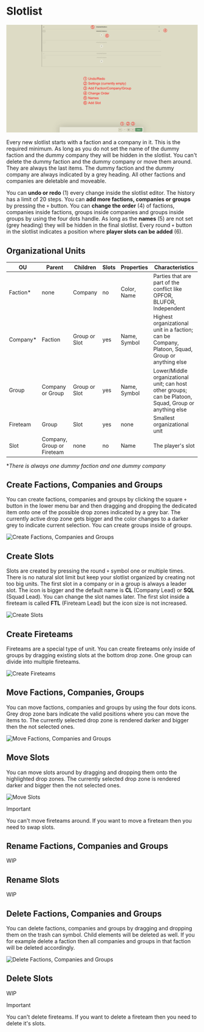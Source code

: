 # Slotlist

![Slotlist Overview](../images/slotlist/slotlist-overview.png "Slotlist Overview")

Every new slotlist starts with a faction and a company in it. This is the required minimum. As long as you do not set the name of the dummy faction and the dummy company they will be hidden in the slotlist. You can't delete the dummy faction and the dummy company or move them around. They are always the last items. The dummy faction and the dummy company are always indicated by a grey heading. All other factions and companies are deletable and moveable.

You can **undo or redo** (1) every change inside the slotlist editor. The history has a limit of 20 steps. You can **add more factions, companies or groups** by pressing the `+` button. You can **change the order** (4) of factions, companies inside factions, groups inside companies and groups inside groups by using the four dots handle. As long as the **names** (5) are not set (grey heading) they will be hidden in the final slotlist. Every round `+` button in the slotlist indicates a position where **player slots can be added** (6).

## Organizational Units

| OU       | Parent                     | Children       | Slots | Properties   | Characteristics |
| ---      | ------                     | --------       | ----- | ----------   | --------------- |
| Faction* | none                       | Company        | no    | Color, Name  | Parties that are part of the conflict like OPFOR, BLUFOR, Independent |
| Company* | Faction                    | Group or Slot  | yes   | Name, Symbol | Highest organizational unit in a faction; can be Company, Platoon, Squad, Group or anything else |
| Group    | Company or Group           | Group or Slot  | yes   | Name, Symbol | Lower/Middle organizational unit; can host other groups; can be Platoon, Squad, Group or anything else |
| Fireteam | Group                      | Slot           | yes   | none         | Smallest organizational unit |
| Slot     | Company, Group or Fireteam | none           | no    | Name         | The player's slot |

\**There is always one dummy faction and one dummy company*

## Create Factions, Companies and Groups

You can create factions, companies and groups by clicking the square `+` button in the lower menu bar and then dragging and dropping the dedicated item onto one of the possible drop zones indicated by a grey bar. The currently active drop zone gets bigger and the color changes to a darker grey to indicate current selection. You can create groups inside of groups.

![Create Factions, Companies and Groups](../videos/slotlist/create-factions-companies-groups.gif "Create Factions, Companies and Groups")

## Create Slots

Slots are created by pressing the round `+` symbol one or multiple times. There is no natural slot limit but keep your slotlist organized by creating not too big units. The first slot in a company or in a group is always a leader slot. The icon is bigger and the default name is **CL** (Company Lead) or **SQL** (Squad Lead). You can change the slot names later. The first slot inside a fireteam is called **FTL** (Fireteam Lead) but the icon size is not increased.

![Create Slots](../videos/slotlist/create-slots.gif "Create Slots")

## Create Fireteams

Fireteams are a special type of unit. You can create fireteams only inside of groups by dragging existing slots at the bottom drop zone. One group can divide into multiple fireteams.

![Create Fireteams](../videos/slotlist/create-fireteams.gif "Create Fireteams")

## Move Factions, Companies, Groups

You can move factions, companies and groups by using the four dots icons. Grey drop zone bars indicate the valid positions where you can move the items to. The currently selected drop zone is rendered darker and bigger then the not selected ones.

![Move Factions, Companies and Groups](../videos/slotlist/move-factions-companies-groups.gif "Move Factions, Companies and Groups")

## Move Slots

You can move slots around by dragging and dropping them onto the highlighted drop zones. The currently selected drop zone is rendered darker and bigger then the not selected ones.

![Move Slots](../videos/slotlist/move-slots.gif "Move Slots")

> [!IMPORTANT]
> You can't move fireteams around. If you want to move a fireteam then you need to swap slots.

## Rename Factions, Companies and Groups

WIP

## Rename Slots

WIP

## Delete Factions, Companies and Groups

You can delete factions, companies and groups by dragging and dropping them on the trash can symbol. Child elements will be deleted as well. If you for example delete a faction then all companies and groups in that faction will be deleted accordingly.

![Delete Factions, Companies and Groups](../videos/slotlist/delete-factions-companies-groups.gif "Delete Factions, Companies and Groups")

## Delete Slots

WIP

> [!IMPORTANT]
> You can't delete fireteams. If you want to delete a fireteam then you need to delete it's slots.
